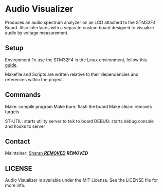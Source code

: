 Audio Visualizer
======
Produces an audio spectrum analyzer on an LCD attached to the STM32F4 Board.
Also interfaces with a separate custom board designed to visualize audio by voltage measurement.

## Setup
Environment
To use the STM32F4 in the Linux environment, follow this [guide](http://www.wolinlabs.com/blog/linux.stm32.discovery.gcc.html).

Makefile and Scripts are written relative to their dependencies and references within the project.

## Commands
Make: compile program
Make burn: flash the board
Make clean: removes targets

ST-UTIL: starts utility server to talk to board
DEBUG: starts debug console and hooks to server

## Contact
Maintainer: [Sharan ***REMOVED***](https://github.com/AtomicAntimatter)  ***REMOVED***

## LICENSE
Audio Visualizer is available under the MIT License. See the LICENSE file for more info.

